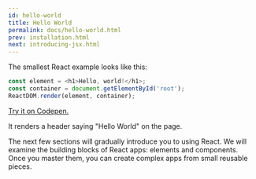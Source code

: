 ```yaml
---
id: hello-world
title: Hello World
permalink: docs/hello-world.html
prev: installation.html
next: introducing-jsx.html
---
```


The smallest React example looks like this:

```js
const element = <h1>Hello, world!</h1>;
const container = document.getElementById('root');
ReactDOM.render(element, container);
```

[Try it on Codepen.](http://codepen.io/gaearon/pen/ZpvBNJ?editors=0010)

It renders a header saying "Hello World" on the page.

The next few sections will gradually introduce you to using React. We will examine the building blocks of React apps: elements and components. Once you master them, you can create complex apps from small reusable pieces.
